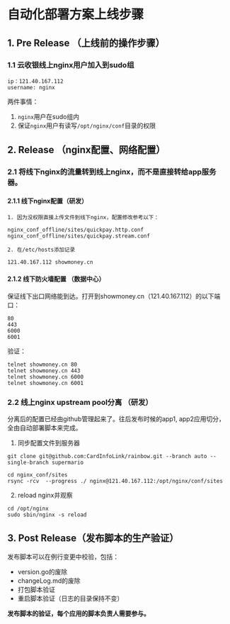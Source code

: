 # 自动化部署方案上线步骤

## 1. Pre Release （上线前的操作步骤）

### 1.1 云收银线上nginx用户加入到sudo组

```
ip：121.40.167.112
username: nginx
```

两件事情：

1. `nginx`用户在sudo组内
2. 保证`nginx`用户有读写`/opt/nginx/conf`目录的权限


## 2. Release （nginx配置、网络配置）

### 2.1 将线下nginx的流量转到线上nginx，而不是直接转给app服务器。

#### 2.1.1 线下nginx配置（研发）

```
1. 因为没权限直接上传文件到线下nginx，配置修改参考以下：

nginx_conf_offline/sites/quickpay.http.conf
nginx_conf_offline/sites/quickpay.stream.conf

2. 在/etc/hosts添加记录

121.40.167.112 showmoney.cn

```

#### 2.1.2 线下防火墙配置 （数据中心）
保证线下出口网络能到达。打开到showmoney.cn（121.40.167.112）的以下端口：
```
80
443
6000
6001
```

验证：

```
telnet showmoney.cn 80
telnet showmoney.cn 443
telnet showmoney.cn 6000
telnet showmoney.cn 6001
```

### 2.2 线上nginx upstream pool分离 （研发）
分离后的配置已经由github管理起来了。往后发布时候的app1, app2应用切分，全由自动部署脚本来完成。

1. 同步配置文件到服务器

```
git clone git@github.com:CardInfoLink/rainbow.git --branch auto --single-branch supermario

cd nginx_conf/sites
rsync -rcv  --progress ./ nginx@121.40.167.112:/opt/nginx/conf/sites

```
2. reload nginx并观察

```
cd /opt/nginx
sudo sbin/nginx -s reload

```

## 3. Post Release（发布脚本的生产验证）
发布脚本可以在例行变更中校验，包括：

* version.go的废除
* changeLog.md的废除
* 打包脚本验证
* 重启脚本验证（日志的目录保持不变）


**发布脚本的验证，每个应用的脚本负责人需要参与。**